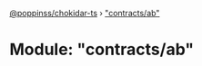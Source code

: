 [@poppinss/chokidar-ts](../README.md) › ["contracts/ab"](_contracts_ab_.md)

# Module: "contracts/ab"


